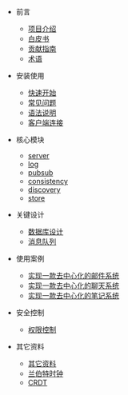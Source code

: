 * 前言

  * [项目介绍](zh-cn/README.md)
  * [白皮书](zh-cn/whitebook.md)
  * [贡献指南](en/CONTRIBUTING.md)
  * [术语](zh-cn/background/term.md)

* 安装使用

  * [快速开始](zh-cn/install/start.md)
  * [常见问题](zh-cn/application/issue.md)
  * [语法说明](zh-cn/application/syntax.md)
  <!-- * [已支持语法](zh-cn/application/supported.md) -->
  * [客户端连接](zh-cn/application/connection_clinets.md)

  
* 核心模块
  * [server](zh-cn/p2pdb-server/introduce.md)
  * [log](zh-cn/p2pdb-log/introduce.md)
  * [pubsub](zh-cn/p2pdb-pubsub/introduce.md)
  * [consistency](zh-cn/p2pdb-consistency/introduce.md)
  * [discovery](zh-cn/p2pdb-discovery/introduce.md)
  * [store](zh-cn/p2pdb-store/introduce.md)
  <!-- * [cdc](zh-cn/p2pdb-cdc/introduce.md) -->

* 关键设计
    * [数据库设计](zh-cn/entity/persistence.md)
    * [消息队列](zh-cn/p2pdb-cdc/queue.md)


* 使用案例
    * [实现一款去中心化的邮件系统](zh-cn/case/email.md)
    * [实现一款去中心化的聊天系统](zh-cn/case/chat.md)
    * [实现一款去中心化的笔记系统](zh-cn/case/note.md)


* 安全控制
  * [权限控制](zh-cn/safety/authority.md)

* 其它资料
  * [其它资料](zh-cn/others.md)
  * [兰伯特时钟](zh-cn/clock/lamportclock.md)
  * [CRDT](zh-cn/clock/CRDT.md)